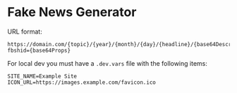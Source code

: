 # Fake News Generator

URL format:

```
https://domain.com/{topic}/{year}/{month}/{day}/{headline}/{base64Description}/{base64ImageUrl}?fbshid={base64Props}
```

For local dev you must have a `.dev.vars` file with the following items:

```
SITE_NAME=Example Site
ICON_URL=https://images.example.com/favicon.ico
```
